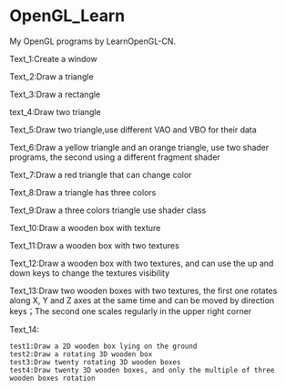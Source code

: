 # OpenGL_Learn
My OpenGL programs by LearnOpenGL-CN.

Text_1:Create  a window

Text_2:Draw a triangle

Text_3:Draw a rectangle

text_4:Draw two triangle

Text_5:Draw two triangle,use different VAO and VBO for their data

Text_6:Draw a yellow triangle and an orange triangle, use two shader programs, the second using a different fragment shader

Text_7:Draw a red triangle that can change color

Text_8:Draw a triangle has three colors

Text_9:Draw a three colors triangle use shader class

Text_10:Draw a wooden box with texture

Text_11:Draw a wooden box with two textures

Text_12:Draw a wooden box with two textures, and can use the up and down keys to change the textures visibility

Text_13:Draw two wooden boxes with two textures, the first one rotates along X, Y and Z axes at the same time and can be moved by direction keys；The second one scales regularly in the upper right corner

Text_14:

    test1:Draw a 2D wooden box lying on the ground
    test2:Draw a rotating 3D wooden box
    test3:Draw twenty rotating 3D wooden boxes
    test4:Draw twenty 3D wooden boxes, and only the multiple of three wooden boxes rotation